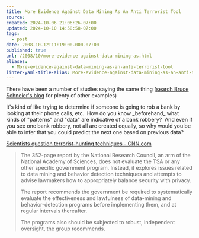 ```yaml
---
title: More Evidence Against Data Mining As An Anti Terrorist Tool
source: 
created: 2024-10-06 21:06:26-07:00
updated: 2024-10-10 14:58:58-07:00
tags:
  - post
date: 2008-10-12T11:19:00.000-07:00
published: true
url: /2008/10/more-evidence-against-data-mining-as.html
aliases:
  - More-evidence-against-data-mining-as-an-anti-terrorist-tool
linter-yaml-title-alias: More-evidence-against-data-mining-as-an-anti-terrorist-tool
---
```



There have been a number of studies saying the same thing ([search Bruce Schneier's blog](http://www.google.com/search?hl=en&q=site%3Aschneier.com+data+mining&btnG=Google+Search&aq=f&oq=) for plenty of other examples)  
  
It's kind of like trying to determine if someone is going to rob a bank by looking at their phone calls, etc.  How do you know \_beforehand\_ what kinds of "patterns" and "data" are indicative of a bank robbery?  And even if you see one bank robbery, not all are created equally, so why would you be able to infer that you could predict the next one based on previous data?  
  
[Scientists question terrorist-hunting techniques - CNN.com](http://www.cnn.com/2008/US/10/07/terrorism.behavior/index.html)  

> The 352-page report by the National Research Council, an arm of the National Academy of Sciences, does not evaluate the TSA or any other specific government program. Instead, it explores issues related to data mining and behavior detection techniques and attempts to advise lawmakers how to appropriately balance security with privacy.  
>   
> The report recommends the government be required to systematically evaluate the effectiveness and lawfulness of data-mining and behavior-detection programs before implementing them, and at regular intervals thereafter.  
>   
> The programs also should be subjected to robust, independent oversight, the group recommends.